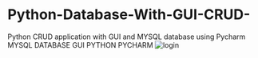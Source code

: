 # Python-Database-With-GUI-CRUD-
Python CRUD application with GUI and MYSQL database using Pycharm
MYSQL DATABASE  GUI PYTHON PYCHARM
![login](https://user-images.githubusercontent.com/43729924/196339100-d1ed9d6a-9c01-4c58-83c3-6785a6b310e7.JPG)
